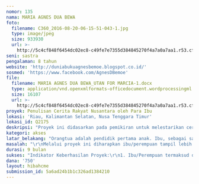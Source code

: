 ```yaml
---
nomor: 135
nama: MARIA AGNES DUA BEWA
foto:
  filename: C360_2016-08-20-06-15-51-043-1.jpg
  type: image/jpeg
  size: 933930
  url: >-
    http://5c4cf848f6454dc02ec8-c49fe7e7355d384845270f4a7a0a7aa1.r53.cf2.rackcdn.com/f0c092d3-15d2-49db-9d24-cbee86e75d5b/C360_2016-08-20-06-15-51-043-1.jpg
seni: sastra
pengalaman: 8 tahun
website: 'http://duniabukuagnesbemoe.blogspot.co.id/'
sosmed: 'https://www.facebook.com/AgnesDBemoe'
file:
  filename: MARIA AGNES DUA BEWA_UTAN FOR MARCIA-1.docx
  type: application/vnd.openxmlformats-officedocument.wordprocessingml.document
  size: 16107
  url: >-
    http://5c4cf848f6454dc02ec8-c49fe7e7355d384845270f4a7a0a7aa1.r53.cf2.rackcdn.com/40c7f002-fdd9-414f-9da8-9550c3900d05/MARIA%20AGNES%20DUA%20BEWA_UTAN%20FOR%20MARCIA-1.docx
proyek: Penulisan Cerita Rakyat Nusantara oleh Para Ibu
lokasi: 'Riau, Kalimantan Selatan, Nusa Tenggara Timur'
lokasi_id: Q2175
deskripsi: "Proyek ini didasarkan pada pemikiran untuk melestarikan cerita rakyat bagi anak-anak Indonesia. Dalam upaya pelestarian itu, kaum ibu dan atau perempuan menduduki posisi strategis sebagai penerus cerita dari satu generasi ke generasi berikutnya. \r\nHasil akhir proyek ini adalah sebuah buku kumpulan cerita rakyat yang ditulis oleh kaum ibu/perempuan. \r\nProyek ini secara teknis terdiri dari 3 kegiatan: \r\n1. Pelatihan menulis cerita untuk anak bagi kaum ibu/perempuan\r\n2. Penulisan ulang cerita rakyat. Cerita rakyat dipilih yang belum pernah dipublikasikan dan atau mengandung amanat perjuangan perempuan Nusantara. \r\n3. Penerbitan dan peluncuran buku \"Kumpulan Cerita Ibu Nusantara\"\r\n"
kategori: akses
latar_belakang: "Orangtua adalah pendidik pertama anak. Ibu, sebagai salah satu bagian dari orangtua, karenanya memiliki posisi strategis sebagai pendidik, sama strategisnya dengan peran ayah. Ibu tidak berada di posisi di belakang ayah atau di posisi nomor dua setelah ayah. Bersama-sama, ibu dan ayah merangkai pola pendidikan terbaik untuk anak-anak mereka. \r\nBanyak hal bisa digunakan untuk membekali ibu dalam mendidik anak. Salah satunya adalah melalui cerita. Syukur kepada Allah, Indonesia memiliki kekayaan cerita rakyat yang bernilai sastra tinggi serta amanat yang bijak dan dalam. \r\nKetiga hal di atas inilah; ibu, anak, dan cerita rakyat, yang hendak saya persatukan dalam proyek ini. \r\nDengan membaca atau mendengar cerita rakyat, ibu mendapat manfaat dan makna yang bisa ditularkannya pada anaknya. Dengan menuliskannya (menulis ulang), ibu mempunyai simpanan (arsip) yang bisa digunakannya untuk dirinya sendiri, ibu lain, ataupun anaknya kelak. Selain itu, tanpa disengaja, ibu masuk dalam proses pengarsipan yang pasti akan sangat bermanfaat bagi umur panjangnya cerita rakyat. \r\nBila proses inj terus berulang, ibu menempatkan dirinya dalam posisi yang bermakna, tidak hanya sebagai pendidik yang pasif tetapi sebaliknya, aktif mendidik diri, anak, dan lingkungannya. Aktivitas literasi yang para ibu kerjakan memberikan sumbangan kecerdasan dan kebijaksanaan untuk anak-anaknya. "
masalah: "\r\nMelalui proyek ini diharapkan ibu/perempuan tampil lebih aktif sebagai pendidik. Bersamaan dengan itu, melalui proyek ini diharapkan cerita rakyat yang nyaris punah dapat dikumpulkan dan dihidupkan kembali. \r\n\r\n"
durasi: 9 bulan
sukses: "Indikator Keberhasilan Proyek:\r\n1. Ibu/Perempuan termaksud dapat memilih satu buah cerita rakyat yang sudah terbilang langka dan atau menunjukkan kekuatan peran perempuan\r\n2. Ibu/Perempuan termaksud dapat menuliskan kembali cerita rakyat tersebut sehingga dapat dibaca anak-anak\r\n3. Terbit buku berisi kumpulan cerita rakyat Nusantara yang ditulis oleh para ibu. \r\n4. Terlaksana sebuah peluncuran buku untuk memperkenalkan dan membahas buku serta para penulisnya. "
dana: '750'
layout: hibahcme
submission_id: 5a6ad24b1b1c326ad1384210
---
```

